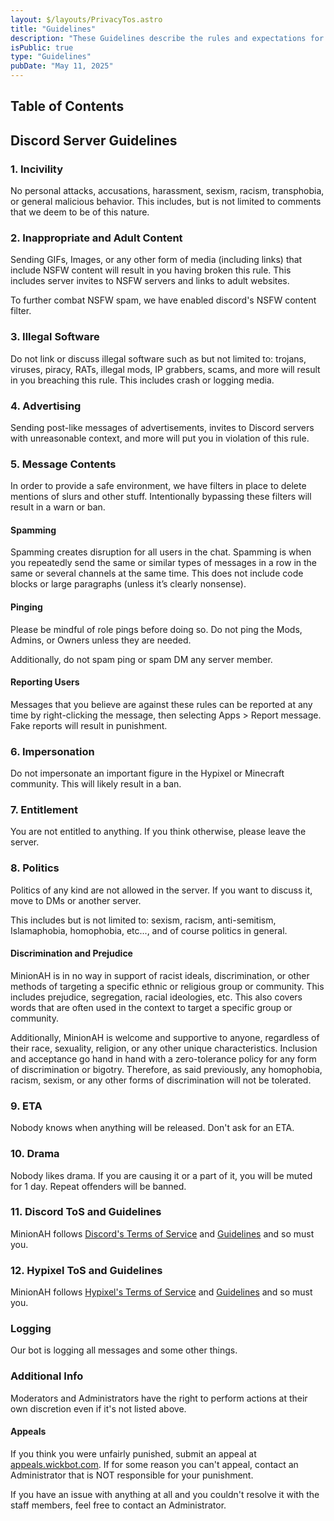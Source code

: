 ```yaml
---
layout: $/layouts/PrivacyTos.astro
title: "Guidelines"
description: "These Guidelines describe the rules and expectations for using MinionAH's services and discord server."
isPublic: true
type: "Guidelines"
pubDate: "May 11, 2025"
---
```


## Table of Contents

## Discord Server Guidelines

### 1. Incivility
No personal attacks, accusations, harassment, sexism, racism, transphobia, or general malicious behavior. This includes, but is not limited to comments that we deem to be of this nature.

### 2. Inappropriate and Adult Content
Sending GIFs, Images, or any other form of media (including links) that include NSFW content will result in you having broken this rule. This includes server invites to NSFW servers and links to adult websites.  

To further combat NSFW spam, we have enabled discord's NSFW content filter.

### 3. Illegal Software
Do not link or discuss illegal software such as but not limited to: trojans, viruses, piracy, RATs, illegal mods, IP grabbers, scams, and more will result in you breaching this rule. This includes crash or logging media.

### 4. Advertising
Sending post-like messages of advertisements, invites to Discord servers with unreasonable context, and more will put you in violation of this rule.

### 5. Message Contents
In order to provide a safe environment, we have filters in place to delete mentions of slurs and other stuff. Intentionally bypassing these filters will result in a warn or ban.

#### Spamming
Spamming creates disruption for all users in the chat. Spamming is when you repeatedly send the same or similar types of messages in a row in the same or several channels at the same time. This does not include code blocks or large paragraphs (unless it’s clearly nonsense).

#### Pinging
Please be mindful of role pings before doing so. Do not ping the Mods, Admins, or Owners unless they are needed.  

Additionally, do not spam ping or spam DM any server member.

#### Reporting Users
Messages that you believe are against these rules can be reported at any time by right-clicking the message, then selecting Apps > Report message. Fake reports will result in punishment.

### 6. Impersonation
Do not impersonate an important figure in the Hypixel or Minecraft community. This will likely result in a ban.

### 7. Entitlement
You are not entitled to anything. If you think otherwise, please leave the server.

### 8. Politics
Politics of any kind are not allowed in the server. If you want to discuss it, move to DMs or another server.  

This includes but is not limited to: sexism, racism, anti-semitism, Islamaphobia, homophobia, etc..., and of course politics in general.

#### Discrimination and Prejudice
MinionAH is in no way in support of racist ideals, discrimination, or other methods of targeting a specific ethnic or religious group or community. This includes prejudice, segregation, racial ideologies, etc. This also covers words that are often used in the context to target a specific group or community.  

Additionally, MinionAH is welcome and supportive to anyone, regardless of their race, sexuality, religion, or any other unique characteristics. Inclusion and acceptance go hand in hand with a zero-tolerance policy for any form of discrimination or bigotry. Therefore, as said previously, any homophobia, racism, sexism, or any other forms of discrimination will not be tolerated.

### 9. ETA
Nobody knows when anything will be released. Don't ask for an ETA.

### 10. Drama
Nobody likes drama. If you are causing it or a part of it, you will be muted for 1 day. Repeat offenders will be banned.

### 11. Discord ToS and Guidelines
MinionAH follows [Discord's Terms of Service](https://discord.com/terms) and [Guidelines](https://discord.com/guidelines) and so must you.

### 12. Hypixel ToS and Guidelines
MinionAH follows [Hypixel's Terms of Service](https://hypixel.net/terms) and [Guidelines](https://hypixel.net/rules) and so must you.

### Logging
Our bot is logging all messages and some other things.

### Additional Info
Moderators and Administrators have the right to perform actions at their own discretion even if it's not listed above.

#### Appeals
If you think you were unfairly punished, submit an appeal at [appeals.wickbot.com](https://appeals.wickbot.com/). If for some reason you can't appeal, contact an Administrator that is NOT responsible for your punishment.  

If you have an issue with anything at all and you couldn't resolve it with the staff members, feel free to contact an Administrator.